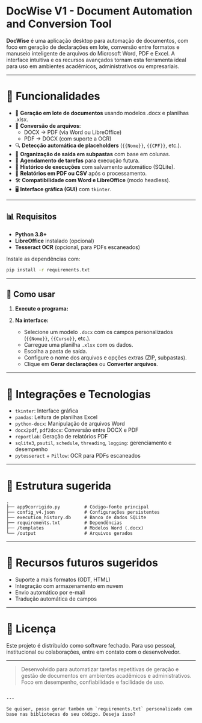 # DocWise V1 - Document Automation and Conversion Tool

**DocWise** é uma aplicação desktop para automação de documentos, com foco em geração de declarações em lote, conversão entre formatos e manuseio inteligente de arquivos do Microsoft Word, PDF e Excel. A interface intuitiva e os recursos avançados tornam esta ferramenta ideal para uso em ambientes acadêmicos, administrativos ou empresariais.

---

# 🌟 Funcionalidades

- 📃 **Geração em lote de documentos** usando modelos .docx e planilhas .xlsx.
- 🔁 **Conversão de arquivos**:
  - DOCX → PDF (via Word ou LibreOffice)
  - PDF → DOCX (com suporte a OCR)
- 🔍 **Detecção automática de placeholders** (`{{Nome}}`, `{{CPF}}`, etc.).
- 📁 **Organização de saída em subpastas** com base em colunas.
- 📅 **Agendamento de tarefas** para execução futura.
- 🧠 **Histórico de execuções** com salvamento automático (SQLite).
- 🧾 **Relatórios em PDF ou CSV** após o processamento.
- 🛠️ **Compatibilidade com Word e LibreOffice** (modo headless).
- 🖥️ **Interface gráfica (GUI)** com `tkinter`.

---

## 📊 Requisitos

- **Python 3.8+**
- **LibreOffice** instalado (opcional)
- **Tesseract OCR** (opcional, para PDFs escaneados)

Instale as dependências com:

```bash
pip install -r requirements.txt
````

---

## 🚀 Como usar

1. **Execute o programa:**

2. **Na interface:**

   * Selecione um modelo `.docx` com os campos personalizados (`{{Nome}}`, `{{Curso}}`, etc.).
   * Carregue uma planilha `.xlsx` com os dados.
   * Escolha a pasta de saída.
   * Configure o nome dos arquivos e opções extras (ZIP, subpastas).
   * Clique em **Gerar declarações** ou **Converter arquivos**.

---

# 🔌 Integrações e Tecnologias

* `tkinter`: Interface gráfica
* `pandas`: Leitura de planilhas Excel
* `python-docx`: Manipulação de arquivos Word
* `docx2pdf`, `pdf2docx`: Conversão entre DOCX e PDF
* `reportlab`: Geração de relatórios PDF
* `sqlite3`, `psutil`, `schedule`, `threading`, `logging`: gerenciamento e desempenho
* `pytesseract` + `Pillow`: OCR para PDFs escaneados

---
# 📂 Estrutura sugerida

```
.
├── app9corrigido.py         # Código-fonte principal
├── config_v4.json           # Configurações persistentes
├── execution_history.db     # Banco de dados SQLite
├── requirements.txt         # Dependências
├── /templates               # Modelos Word (.docx)
└── /output                  # Arquivos gerados
```

---

# 📌 Recursos futuros sugeridos

* Suporte a mais formatos (ODT, HTML)
* Integração com armazenamento em nuvem
* Envio automático por e-mail
* Tradução automática de campos

---

# 📄 Licença

Este projeto é distribuído como software fechado. Para uso pessoal, institucional ou colaborações, entre em contato com o desenvolvedor.

---

> Desenvolvido para automatizar tarefas repetitivas de geração e gestão de documentos em ambientes acadêmicos e administrativos. Foco em desempenho, confiabilidade e facilidade de uso.

```

---

Se quiser, posso gerar também um `requirements.txt` personalizado com base nas bibliotecas do seu código. Deseja isso?
```
